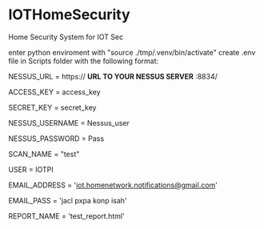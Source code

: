 # IOTHomeSecurity
Home Security System for IOT Sec

enter python enviroment with "source ./tmp/.venv/bin/activate"
create .env file in Scripts folder with the following format:

NESSUS_URL = https:// **URL TO YOUR NESSUS SERVER** :8834/

ACCESS_KEY = access_key

SECRET_KEY = secret_key

NESSUS_USERNAME = Nessus_user

NESSUS_PASSWORD = Pass

SCAN_NAME = "test"

USER = IOTPI

EMAIL_ADDRESS = 'iot.homenetwork.notifications@gmail.com'

EMAIL_PASS = 'jacl pxpa konp isah'

REPORT_NAME = 'test_report.html'

